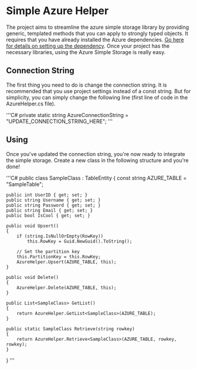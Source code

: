 # Simple Azure Helper
The project aims to streamline the azure simple storage library by providing generic, templated methods that you can apply to strongly typed objects. It requires that you have already installed the Azure dependencies. [Go here for details on setting up the dependency](http://www.nuget.org/packages/WindowsAzure.Storage). Once your project has the necessary libraries, using the Azure Simple Storage is really easy.

## Connection String
The first thing you need to do is change the connection string. It is recommended that you use project settings instead of a const string. But for simplicity, you can simply change the following line (first line of code in the AzureHelper.cs file).

'''C#
private static string AzureConnectionString = "UPDATE_CONNECTION_STRING_HERE";
'''

## Using
Once you've updated the connection string, you're now ready to integrate the simple storage. Create a new class in the following structure and you're done!

'''C#
public class SampleClass : TableEntity
{
	const string AZURE_TABLE = "SampleTable";

	public int UserID { get; set; }
	public string Username { get; set; }
	public string Password { get; set; }
	public string Email { get; set; }
	public bool IsCool { get; set; }

	public void Upsert()
	{
		if (string.IsNullOrEmpty(RowKey))
			this.RowKey = Guid.NewGuid().ToString();

		// Set the partition key
		this.PartitionKey = this.RowKey;
		AzureHelper.Upsert(AZURE_TABLE, this);
	}

	public void Delete()
	{
		AzureHelper.Delete(AZURE_TABLE, this);
	}

	public List<SampleClass> GetList()
	{
		return AzureHelper.GetList<SampleClass>(AZURE_TABLE);
	}

	public static SampleClass Retrieve(string rowkey)
	{
		return AzureHelper.Retrieve<SampleClass>(AZURE_TABLE, rowkey, rowkey);
	}
}
'''
